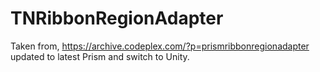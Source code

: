 # TNRibbonRegionAdapter

Taken from, https://archive.codeplex.com/?p=prismribbonregionadapter updated to latest Prism and switch to Unity.